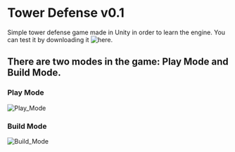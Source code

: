 # Tower Defense v0.1
Simple tower defense game made in Unity in order to learn the engine.
You can test it by downloading it ![here](https://mega.nz/file/9sZhTa5R#kagNlWdKenM5wIkRf7_AUs74SedPOhLkK2b_Wel5_eQ).
## There are two modes in the game: Play Mode and Build Mode.
### Play Mode
![Play_Mode](https://github.com/user-attachments/assets/8303f128-f6d2-4c22-81a0-94763fc3426f)

### Build Mode
![Build_Mode](https://github.com/user-attachments/assets/4d747823-7cc8-41a4-b930-50a816be6007)
